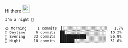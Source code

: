 Hi there <img src="https://media.giphy.com/media/hvRJCLFzcasrR4ia7z/giphy.gif" width="25px">

<!--START_SECTION:productive-box-in-readme-->
```text
I'm a night 🦉

🌞 Morning     1 commits  ▎░░░░░░░░░░░░░░░░░░░░   1.7%
🌆 Daytime     6 commits  ██▏░░░░░░░░░░░░░░░░░░  10.3%
🌃 Evening    33 commits  ███████████▉░░░░░░░░░  56.9%
🌙 Night      18 commits  ██████▌░░░░░░░░░░░░░░  31.0%
```
<!--END_SECTION:productive-box-in-readme-->
